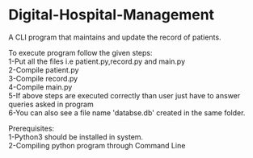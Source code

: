 # Digital-Hospital-Management
A CLI program that maintains and update the record of patients.<br />


To execute program follow the given steps:<br />
1-Put all the files i.e patient.py,record.py and main.py<br />
2-Compile patient.py<br />
3-Compile record.py<br />
4-Compile main.py<br />
5-If above steps are executed correctly than user just have to answer queries asked in program<br />
6-You can also see a file name 'databse.db' created in the same folder.<br />

Prerequisites:<br />
1-Python3 should be installed in system.<br />
2-Compiling python program through Command Line
